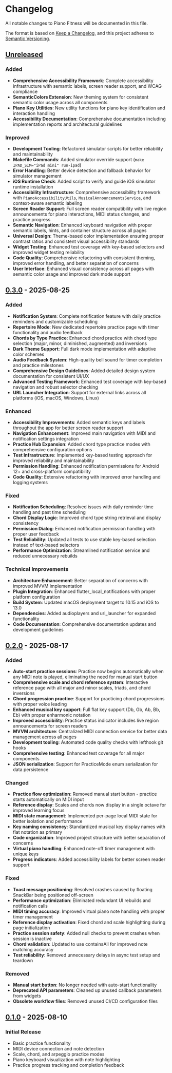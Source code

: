 # Changelog

All notable changes to Piano Fitness will be documented in this file.

The format is based on [Keep a Changelog](https://keepachangelog.com/en/1.0.0/),
and this project adheres to [Semantic Versioning](https://semver.org/spec/v2.0.0.html).

## [Unreleased]

### Added

- **Comprehensive Accessibility Framework**: Complete accessibility infrastructure with semantic labels, screen reader support, and WCAG compliance
- **SemanticColors Extension**: New theming system for consistent semantic color usage across all components
- **Piano Key Utilities**: New utility functions for piano key identification and interaction handling
- **Accessibility Documentation**: Comprehensive documentation including implementation reports and architectural guidelines

### Improved

- **Development Tooling**: Refactored simulator scripts for better reliability and maintainability
- **Makefile Commands**: Added simulator override support (`make IPAD_SIM="iPad mini" run-ipad`)
- **Error Handling**: Better device detection and fallback behavior for simulator management
- **iOS Runtime Check**: Added script to verify and guide iOS simulator runtime installation
- **Accessibility Infrastructure**: Comprehensive accessibility framework with `PianoAccessibilityUtils`, `MusicalAnnouncementsService`, and context-aware semantic labeling
- **Screen Reader Support**: Full screen reader compatibility with live region announcements for piano interactions, MIDI status changes, and practice progress
- **Semantic Navigation**: Enhanced keyboard navigation with proper semantic labels, hints, and container structure across all pages
- **Universal Design**: Theme-based color implementation ensuring proper contrast ratios and consistent visual accessibility standards
- **Widget Testing**: Enhanced test coverage with key-based selectors and improved widget testing reliability
- **Code Quality**: Comprehensive refactoring with consistent theming, improved error handling, and better separation of concerns
- **User Interface**: Enhanced visual consistency across all pages with semantic color usage and improved dark mode support

[Unreleased]: https://github.com/PianoFitness/app/compare/v0.3.0...HEAD

## [0.3.0] - 2025-08-25

### Added

- **Notification System**: Complete notification feature with daily practice reminders and customizable scheduling
- **Repertoire Mode**: New dedicated repertoire practice page with timer functionality and audio feedback
- **Chords by Type Practice**: Enhanced chord practice with chord type selection (major, minor, diminished, augmented) and inversions
- **Dark Theme Support**: Full dark mode implementation with adaptive color schemes
- **Audio Feedback System**: High-quality bell sound for timer completion and practice milestones
- **Comprehensive Design Guidelines**: Added detailed design system documentation for consistent UI/UX
- **Advanced Testing Framework**: Enhanced test coverage with key-based navigation and robust selector checking
- **URL Launcher Integration**: Support for external links across all platforms (iOS, macOS, Windows, Linux)

### Enhanced

- **Accessibility Improvements**: Added semantic keys and labels throughout the app for better screen reader support
- **Navigation Enhancement**: Improved main navigation with MIDI and notification settings integration
- **Practice Hub Expansion**: Added chord type practice modes with comprehensive configuration options
- **Test Infrastructure**: Implemented key-based testing approach for improved reliability and maintainability
- **Permission Handling**: Enhanced notification permissions for Android 12+ and cross-platform compatibility
- **Code Quality**: Extensive refactoring with improved error handling and logging systems

### Fixed

- **Notification Scheduling**: Resolved issues with daily reminder time handling and past time scheduling
- **Chord Display Logic**: Improved chord type string retrieval and display consistency
- **Permission Dialog**: Enhanced notification permission handling with proper user feedback
- **Test Reliability**: Updated all tests to use stable key-based selection instead of text-based selectors
- **Performance Optimization**: Streamlined notification service and reduced unnecessary rebuilds

### Technical Improvements

- **Architecture Enhancement**: Better separation of concerns with improved MVVM implementation
- **Plugin Integration**: Enhanced flutter_local_notifications with proper platform configuration
- **Build System**: Updated macOS deployment target to 10.15 and iOS to 13.0
- **Dependencies**: Added audioplayers and url_launcher for expanded functionality
- **Code Documentation**: Comprehensive documentation updates and development guidelines

[0.3.0]: https://github.com/PianoFitness/app/compare/v0.2.0...v0.3.0
[0.2.0]: https://github.com/PianoFitness/app/compare/v0.1.0...v0.2.0
[0.1.0]: https://github.com/PianoFitness/app/releases/tag/v0.1.0

## [0.2.0] - 2025-08-17

### Added

- **Auto-start practice sessions**: Practice now begins automatically when any MIDI note is played, eliminating the need for manual start button
- **Comprehensive scale and chord reference system**: Interactive reference page with all major and minor scales, triads, and chord inversions
- **Chord progression practice**: Support for practicing chord progressions with proper voice leading
- **Enhanced musical key support**: Full flat key support (Db, Gb, Ab, Bb, Eb) with proper enharmonic notation
- **Improved accessibility**: Practice status indicator includes live region announcements for screen readers
- **MVVM architecture**: Centralized MIDI connection service for better data management across all pages
- **Development tooling**: Automated code quality checks with lefthook git hooks
- **Comprehensive testing**: Enhanced test coverage for all major components
- **JSON serialization**: Support for PracticeMode enum serialization for data persistence

### Changed

- **Practice flow optimization**: Removed manual start button - practice starts automatically on MIDI input
- **Reference display**: Scales and chords now display in a single octave for improved learning focus
- **MIDI state management**: Implemented per-page local MIDI state for better isolation and performance
- **Key naming consistency**: Standardized musical key display names with flat notation as primary
- **Code organization**: Improved project structure with better separation of concerns
- **Virtual piano handling**: Enhanced note-off timer management with unique keys
- **Progress indicators**: Added accessibility labels for better screen reader support

### Fixed

- **Toast message positioning**: Resolved crashes caused by floating SnackBar being positioned off-screen
- **Performance optimization**: Eliminated redundant UI rebuilds and notification calls
- **MIDI timing accuracy**: Improved virtual piano note handling with proper timer management
- **Reference display activation**: Fixed chord and scale highlighting during page initialization
- **Practice session safety**: Added null checks to prevent crashes when session is inactive
- **Chord validation**: Updated to use containsAll for improved note matching accuracy
- **Test reliability**: Removed unnecessary delays in async test setup and teardown

### Removed

- **Manual start button**: No longer needed with auto-start functionality
- **Deprecated API parameters**: Cleaned up unused callback parameters from widgets
- **Obsolete workflow files**: Removed unused CI/CD configuration files

## [0.1.0] - 2025-08-10

### Initial Release

- Basic practice functionality
- MIDI device connection and note detection
- Scale, chord, and arpeggio practice modes
- Piano keyboard visualization with note highlighting
- Practice progress tracking and completion feedback
